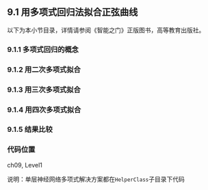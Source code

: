 <!--Copyright © Microsoft Corporation. All rights reserved.
  适用于[License](https://github.com/Microsoft/ai-edu/blob/master/LICENSE.md)版权许可-->

## 9.1 用多项式回归法拟合正弦曲线

以下为本小节目录，详情请参阅《智能之门》正版图书，高等教育出版社。

### 9.1.1 多项式回归的概念
### 9.1.2 用二次多项式拟合
### 9.1.3 用三次多项式拟合
### 9.1.4 用四次多项式拟合
### 9.1.5 结果比较
### 代码位置

ch09, Level1

说明：单层神经网络多项式解决方案都在`HelperClass`子目录下代码
